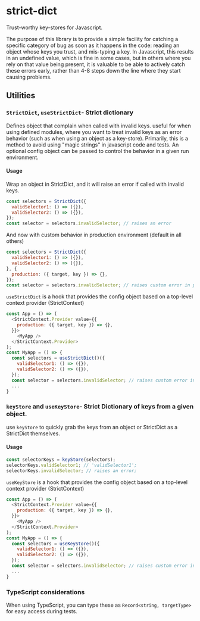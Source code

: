 # strict-dict

Trust-worthy key-stores for Javascript.

The purpose of this library is to provide a simple facility for catching a specific category of bug as soon
as it happens in the code: reading an object whose keys you trust, and mis-typing a key.  In Javascript,
this results in an undefined value, which is fine in some cases, but in others where you rely on that value
being present, it is valuable to be able to actively catch these errors early, rather than 4-8 steps down the
line where they start causing problems.

## Utilities

### `StrictDict`, `useStrictDict`- Strict dictionary
Defines object that complain when called with invalid keys. useful for when using defined modules, where you want to treat invalid keys as an error behavior (such as when using an object as a key-store).  Primarily, this is a method to avoid using "magic strings" in javascript code and tests.
An optional config object can be passed to control the behavior in a given run environment.

#### Usage
Wrap an object in StrictDict, and it will raise an error if called with invalid keys.
```js
const selectors = StrictDict({
  validSelector1: () => ({}),
  validSelector2: () => ({}),
});
const selector = selectors.invalidSelector; // raises an error
```
And now with custom behavior in production environment (default in all others)
```js
const selectors = StrictDict({
  validSelector1: () => ({}),
  validSelector2: () => ({}),
}, {
  production: ({ target, key }) => {},
});
const selector = selectors.invalidSelector; // raises custom error in production environment
```
`useStrictDict` is a hook that provides the config object based on a top-level context provider
(StrictContext)
```js
const App = () => (
  <StrictContext.Provider value={{
    production: ({ target, key }) => {},
  }}>
    <MyApp />
  </StrictContext.Provider>
);
const MyApp = () => {
  const selectors = useStrictDict()({
    validSelector1: () => ({}),
    validSelector2: () => ({}),
  });
  const selector = selectors.invalidSelector; // raises custom error in production environment
  ...
}
```

### `keyStore` and `useKeyStore`- Strict Dictionary of keys from a given object.
use `keyStore` to quickly grab the keys from an object or StrictDict as a StrictDict themselves.
#### Usage
```js
const selectorKeys = keyStore(selectors);
selectorKeys.validSelector1; // 'validSelector1';
selectorKeys.invalidSelector; // raises an error;
```

`useKeyStore` is a hook that provides the config object based on a top-level context provider
(StrictContext)
```js
const App = () => (
  <StrictContext.Provider value={{
    production: ({ target, key }) => {},
  }}>
    <MyApp />
  </StrictContext.Provider>
);
const MyApp = () => {
  const selectors = useKeyStore()({
    validSelector1: () => ({}),
    validSelector2: () => ({}),
  });
  const selector = selectors.invalidSelector; // raises custom error in production environment
  ...
}
```

### TypeScript considerations
When using TypeScript, you can type these as `Record<string, targetType>` for easy access during tests.
